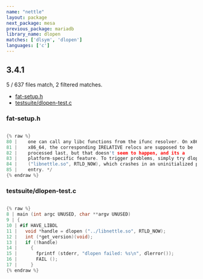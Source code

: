 ```yaml
---
name: "nettle"
layout: package
next_package: mesa
previous_package: mariadb
library_name: dlopen
matches: ['dlsym', 'dlopen']
languages: ['c']
---
```

## 3.4.1
5 / 637 files match, 2 filtered matches.

 - [fat-setup.h](#fat-setuph)
 - [testsuite/dlopen-test.c](#testsuitedlopen-testc)

### fat-setup.h

```c

{% raw %}
80 |    one can call any libc functions from the ifunc resolver. On x86 and
81 |    x86_64, the corresponding IRELATIVE relocs are supposed to be
82 |    processed last, but that doesn't seem to happen, and its a
83 |    platform-specific feature. To trigger problems, simply try dlopen
84 |    ("libnettle.so", RTLD_NOW), which crashes in an uninitialized plt
85 |    entry. */
{% endraw %}

```
### testsuite/dlopen-test.c

```c

{% raw %}
8 | main (int argc UNUSED, char **argv UNUSED)
9 | {
10 | #if HAVE_LIBDL
11 |   void *handle = dlopen ("../libnettle.so", RTLD_NOW);
12 |   int (*get_version)(void);
13 |   if (!handle)
14 |     {
15 |       fprintf (stderr, "dlopen failed: %s\n", dlerror());
16 |       FAIL ();
17 |     }
{% endraw %}

```